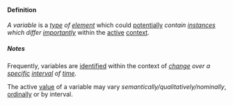 #### Definition

*A variable* is a *[type](https://github.com/gcassel/Modular-Organization-Terminology/edit/master/terms/type.md) of [element](https://github.com/gcassel/Modular-Organization-Terminology/blob/master/terms/element.md)* which could [potentially](https://github.com/gcassel/Modular-Organization-Terminology/edit/master/terms/potential.md) *contain [instances](https://github.com/gcassel/Modular-Organization-Terminology/edit/master/terms/instance.md) which differ [importantly](https://github.com/gcassel/Modular-Organization-Terminology/blob/master/terms/importance.md)* within the [active](https://github.com/gcassel/Modular-Organization-Terminology/edit/master/terms/active.md) [context](https://github.com/gcassel/Modular-Organization-Terminology/blob/master/terms/context.md).   

##### Notes

Frequently, variables are [identified](https://github.com/gcassel/Modular-Organization-Terminology/edit/master/terms/identify.md) within the context of *[change](https://github.com/gcassel/Modular-Organization-Terminology/blob/master/terms/change.md) over a [specific](https://github.com/gcassel/Modular-Organization-Terminology/edit/master/terms/specific.md) [interval](https://github.com/gcassel/Modular-Organization-Terminology/blob/master/terms/interval.md) of [time](https://github.com/gcassel/Modular-Organization-Terminology/blob/master/terms/time.md)*.   

The active [value](https://github.com/gcassel/Modular-Organization-Terminology/blob/master/terms/value.md) of a variable may vary *semantically/qualitatively/nominally*, [ordinally](https://github.com/gcassel/Modular-Organization-Terminology/blob/master/terms/order.md) or by interval.
